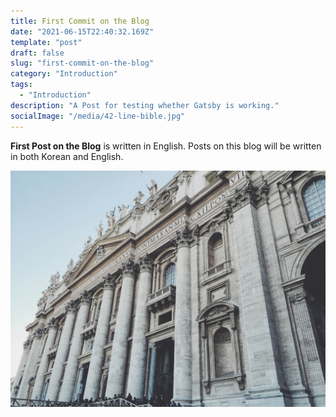 ```yaml
---
title: First Commit on the Blog
date: "2021-06-15T22:40:32.169Z"
template: "post"
draft: false
slug: "first-commit-on-the-blog"
category: "Introduction"
tags:
  - "Introduction"
description: "A Post for testing whether Gatsby is working."
socialImage: "/media/42-line-bible.jpg"
---
```


**First Post on the Blog** is written in English. Posts on this blog will be written in both Korean and English. 

![Nulla faucibus vestibulum eros in tempus. Vestibulum tempor imperdiet velit nec dapibus](/media/image-3.jpg)